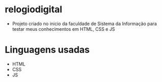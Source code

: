 # relogiodigital
- Projeto criado no inicio da faculdade de Sistema da Informação para testar meus conhecimentos em  HTML, CSS e JS
# Linguagens usadas
- HTML
- CSS
- JS
